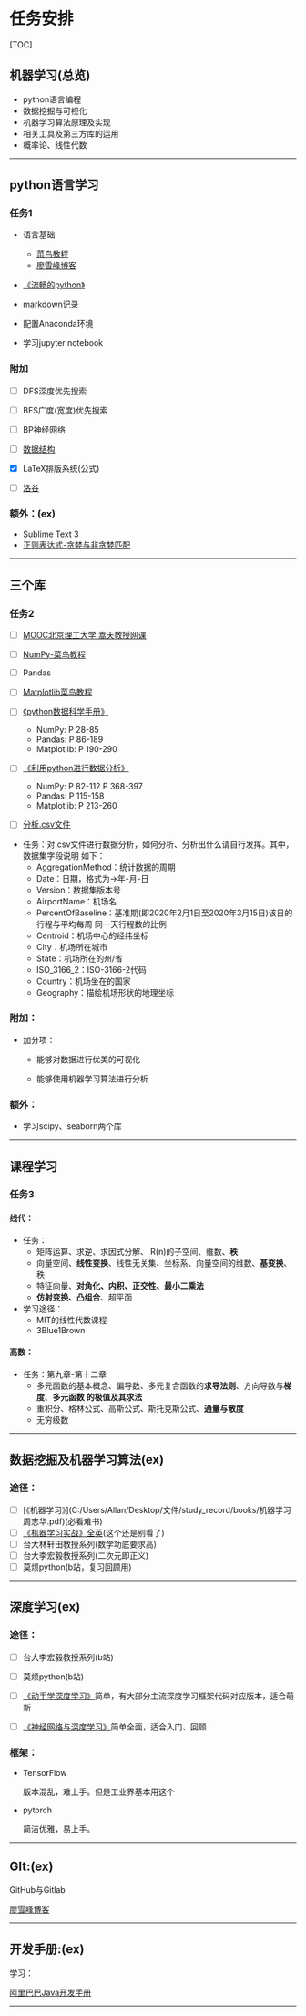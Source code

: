 # 任务安排

[TOC]

## 机器学习(总览)

- python语言编程
- 数据挖掘与可视化
- 机器学习算法原理及实现
- 相关工具及第三方库的运用
- 概率论、线性代数

------

## python语言学习

### 任务1

- 语言基础
  - [菜鸟教程](https://www.runoob.com/python3/python3-tutorial.html)
  - [廖雪峰博客](https://www.liaoxuefeng.com/wiki/1016959663602400/)
- [《流畅的python》](C:/Users/Allan/Desktop/文件/study_record/books/流畅的python.pdf)
  
- [markdown记录](C:/Users/Allan/Desktop/文件/study_record/markdown/我的学习日记.md)

- 配置Anaconda环境

- 学习jupyter notebook

### 附加

- [ ] DFS深度优先搜索
- [ ] BFS广度(宽度)优先搜索
- [ ] BP神经网络
- [ ] [数据结构](https://www.runoob.com/data-structures/data-structures-tutorial.html)
- [x] LaTeX排版系统(公式)

- [ ] [洛谷](https://www.luogu.com.cn/)

### 额外：(ex)

- Sublime Text 3
- [正则表达式-贪婪与非贪婪匹配](https://www.runoob.com/regexp/regexp-tutorial.html)

---

## 三个库

### 任务2

- [ ] [MOOC北京理工大学 嵩天教授网课](https://www.icourse163.org/learn/BIT-1001870002?tid=1462344444#/learn/content)

- [ ] [NumPy-菜鸟教程](https://www.runoob.com/numpy/numpy-tutorial.html)
- [ ] Pandas
- [ ] [Matplotlib菜鸟教程](https://www.runoob.com/w3cnote/matplotlib-tutorial.html)
- [ ] [《python数据科学手册》](C:/Users/Allan/Desktop/文件/study_record/books/Python数据科学手册.pdf)
  - NumPy: P 28-85
  - Pandas: P 86-189
  - Matplotlib: P 190-290

- [ ] [《利用python进行数据分析》](C:/Users/Allan/Desktop/文件/study_record/books/利用Python进行数据分析.pdf)
  - NumPy: P 82-112 P 368-397
  - Pandas: P 115-158
  - Matplotlib: P 213-260

- [ ] [分析.csv文件](C:/Users/Allan/desktop/文件/study_record/csv/)

- 任务：对.csv文件进行数据分析，如何分析、分析出什么请自行发挥。其中，数据集字段说明 如下：
  - AggregationMethod：统计数据的周期 
  - Date：日期，格式为->年-月-日 
  - Version：数据集版本号 
  - AirportName：机场名 
  - PercentOfBaseline：基准期(即2020年2月1日至2020年3月15日)该日的行程与平均每周 同一天行程数的比例 
  - Centroid：机场中心的经纬坐标 
  - City：机场所在城市 
  - State：机场所在的州/省 
  - ISO_3166_2：ISO-3166-2代码 
  - Country：机场坐在的国家 
  - Geography：描绘机场形状的地理坐标

### 附加：

- 加分项：

  - 能够对数据进行优美的可视化

  - 能够使用机器学习算法进行分析

### 额外：

- 学习scipy、seaborn两个库

---

## 课程学习

### 任务3

#### 线代：

- 任务：
  - 矩阵运算、求逆、求因式分解、 R(n)的子空间、维数、**秩** 
  - 向量空间、**线性变换**、线性无关集、坐标系、向量空间的维数、**基变换**、秩 
  - 特征向量、**对角化、内积、正交性、最小二乘法** 
  - **仿射变换、凸组合**、超平面
- 学习途径：
  - MIT的线性代数课程
  - 3Blue1Brown

#### 高数：

- 任务：第九章-第十二章
  - 多元函数的基本概念、偏导数、多元复合函数的**求导法则**、方向导数与**梯度**、**多元函数 的极值及其求法**
  - 重积分、格林公式、高斯公式、斯托克斯公式、**通量与散度**
  - 无穷级数

---

## 数据挖掘及机器学习算法(ex)

### 途径：

- [ ] [《机器学习》](C:/Users/Allan/Desktop/文件/study_record/books/机器学习 周志华.pdf)(必看难书)
- [ ] [《机器学习实战》全英](C:/Users/Allan/Desktop/文件/study_record/books/机器学习实战.pdf)(这个还是别看了)
- [ ] 台大林轩田教授系列(数学功底要求高)
- [ ] 台大李宏毅教授系列(二次元即正义)
- [ ] 莫烦python(b站，复习回顾用)

---

## 深度学习(ex)

### 途径：

- [ ] 台大李宏毅教授系列(b站)
- [ ] 莫烦python(b站)
- [ ] [《动手学深度学习》](C:/Users/Allan/Desktop/文件/study_record/books/动手学深度学习.pdf)简单，有大部分主流深度学习框架代码对应版本，适合萌新

- [ ] [《神经网络与深度学习》](C:/Users/Allan/Desktop/文件/study_record/books/神经网络与深度学习—邱锡鹏.pdf)简单全面，适合入门、回顾

### 框架：

- TensorFlow

  版本混乱，难上手。但是工业界基本用这个

- pytorch

  简洁优雅，易上手。

---

## GIt:(ex)

GitHub与Gitlab

[廖雪峰博客](https://www.liaoxuefeng.com/wiki/896043488029600)

---

## 开发手册:(ex)

学习：

[阿里巴巴Java开发手册](C:/Users/Allan/Desktop/文件/study_record/books/阿里巴巴Java开发手册.pdf)

---